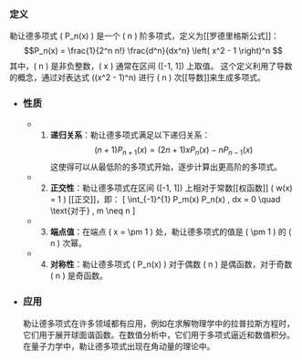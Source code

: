### 定义
勒让德多项式 \( P_n(x) \) 是一个 \( n \) 阶多项式，定义为[[罗德里格斯公式]]：
$$P_n(x) = \frac{1}{2^n n!} \frac{d^n}{dx^n} \left( x^2 - 1 \right)^n $$
其中，\( n \) 是非负整数，\( x \) 通常在区间 \([-1, 1]\) 上取值。
这个定义利用了导数的概念，通过对表达式 \((x^2 - 1)^n\) 进行 \( n \) 次[[导数]]来生成多项式。
- ### 性质
	- 1. **递归关系**：勒让德多项式满足以下递归关系：
	   $$ (n+1)P_{n+1}(x) = (2n+1) x P_n(x) - n P_{n-1}(x) $$
	   这使得可以从最低阶的多项式开始，逐步计算出更高阶的多项式。
	- 2. **正交性**：勒让德多项式在区间 \([-1, 1]\) 上相对于常数[[权函数]] \( w(x) = 1 \) [[正交]]，即：
	   \[ \int_{-1}^{1} P_m(x) P_n(x) \, dx = 0 \quad \text{对于} \, m \neq n \]
	- 3. **端点值**：在端点 \( x = \pm 1 \) 处，勒让德多项式的值是 \( \pm 1 \) 的 \( n \) 次幂。
	- 4. **对称性**：勒让德多项式 \( P_n(x) \) 对于偶数 \( n \) 是偶函数，对于奇数 \( n \) 是奇函数。
- ### 应用
  勒让德多项式在许多领域都有应用，例如在求解物理学中的拉普拉斯方程时，它们用于展开球面谐函数。在数值分析中，它们用于多项式逼近和数值积分。在量子力学中，勒让德多项式出现在角动量的理论中。